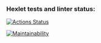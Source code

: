 ### Hexlet tests and linter status:
[![Actions Status](https://github.com/Licoler/frontend-project-44/actions/workflows/hexlet-check.yml/badge.svg)](https://github.com/Licoler/frontend-project-44/actions)

[![Maintainability](https://api.codeclimate.com/v1/badges/d8439cc97c5c542a2ab4/maintainability)](https://codeclimate.com/github/Licoler/frontend-project-44/maintainability)

